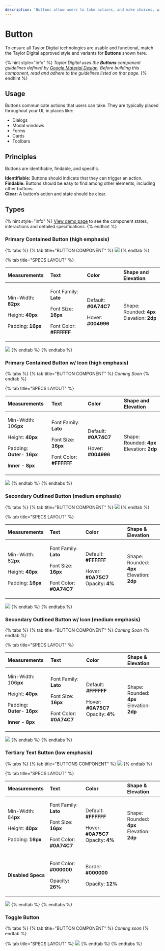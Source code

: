 ```yaml
---
description: 'Buttons allow users to take actions, and make choices, with a single tap.'
---
```


# Button

To ensure all Taylor Digital technologies are usable and functional, match the Taylor Digital approved style and variants for **Buttons** shown here.

{% hint style="info" %}
_Taylor Digital uses the **Buttons** component guidelines defined by_ [_Google Material Design_](https://material.io/components/buttons/)_. Before building this component, read and adhere to the guidelines listed on that page._
{% endhint %}

## Usage 

Buttons communicate actions that users can take. They are typically placed throughout your UI, in places like:

* Dialogs
* Modal windows
* Forms
* Cards
* Toolbars

## Principles

Buttons are identifiable, findable, and specific.

**Identifiable:** Buttons should indicate that they can trigger an action.  
**Findable:** Buttons should be easy to find among other elements, including other buttons.  
**Clear:** A button’s action and state should be clear.

## Types

{% hint style="info" %}
[View demo page](https://preview.uxpin.com/8c9bcf649cd5f0df18d4a69d9d7bfc9ce6d477ae#/pages/122177476/simulate/no-panels?mode=cvhidmf) to see the component states, interactions and detailed specifications.
{% endhint %}

### Primary Contained Button \(high emphasis\)

{% tabs %}
{% tab title="BUTTON COMPONENT" %}
![](.gitbook/assets/image%20%28212%29.png)
{% endtab %}

{% tab title="SPECS LAYOUT" %}
<table>
  <thead>
    <tr>
      <th style="text-align:left">Measurements</th>
      <th style="text-align:left">Text</th>
      <th style="text-align:left">Color</th>
      <th style="text-align:left">Shape and Elevation</th>
    </tr>
  </thead>
  <tbody>
    <tr>
      <td style="text-align:left">
        <p>Min-Width: <b>82px</b>
        </p>
        <p>Height: <b>40px</b>
        </p>
        <p>Padding: <b>16px</b>
        </p>
      </td>
      <td style="text-align:left">
        <p>Font Family: <b>Lato</b>
        </p>
        <p>Font Size: <b>16px</b>
        </p>
        <p>Font Color: <b>#FFFFFF</b>
        </p>
      </td>
      <td style="text-align:left">
        <p>Default: <b>#0A74C7</b>
        </p>
        <p>Hover: <b>#004996</b>
        </p>
      </td>
      <td style="text-align:left">Shape: Rounded: <b>4px</b>
        <br />Elevation: <b>2dp</b>
      </td>
    </tr>
  </tbody>
</table>

![](.gitbook/assets/button-new-.png)
{% endtab %}
{% endtabs %}

### Primary Contained Button  w/ Icon \(high emphasis\)

{% tabs %}
{% tab title="BUTTON COMPONENT" %}
_Coming Soon_
{% endtab %}

{% tab title="SPECS LAYOUT" %}
<table>
  <thead>
    <tr>
      <th style="text-align:left">Measurements</th>
      <th style="text-align:left">Text</th>
      <th style="text-align:left">Color</th>
      <th style="text-align:left">Shape and Elevation</th>
    </tr>
  </thead>
  <tbody>
    <tr>
      <td style="text-align:left">
        <p>Min-Width: 106<b>px</b>
        </p>
        <p>Height: <b>40px</b>
        </p>
        <p>Padding:
          <br /><b>Outer</b>- <b>16px</b>
        </p>
        <p><b>Inner - 8px</b>
        </p>
      </td>
      <td style="text-align:left">
        <p>Font Family: <b>Lato</b>
        </p>
        <p>Font Size: <b>16px</b>
        </p>
        <p>Font Color: <b>#FFFFFF</b>
        </p>
      </td>
      <td style="text-align:left">
        <p>Default: <b>#0A74C7</b>
        </p>
        <p>Hover: <b>#004996</b>
        </p>
      </td>
      <td style="text-align:left">Shape: Rounded: <b>4px</b>
        <br />Elevation: <b>2dp</b>
      </td>
    </tr>
  </tbody>
</table>

![](.gitbook/assets/button-w-icon%20%281%29.png)
{% endtab %}
{% endtabs %}

### Secondary Outlined Button \(medium emphasis\)

{% tabs %}
{% tab title="BUTTON COMPONENT" %}
![](.gitbook/assets/image%20%28257%29.png)
{% endtab %}

{% tab title="SPECS LAYOUT" %}
<table>
  <thead>
    <tr>
      <th style="text-align:left">Measurements</th>
      <th style="text-align:left">Text</th>
      <th style="text-align:left">Color</th>
      <th style="text-align:left">Shape &amp; Elevation</th>
    </tr>
  </thead>
  <tbody>
    <tr>
      <td style="text-align:left">
        <p>Min-Width: 82<b>px</b>
        </p>
        <p>Height: <b>40px</b>
        </p>
        <p>Padding: <b>16px</b>
        </p>
      </td>
      <td style="text-align:left">
        <p>Font Family: <b>Lato</b>
        </p>
        <p>Font Size: <b>16px</b>
        </p>
        <p>Font Color: <b>#0A74C7</b>
        </p>
      </td>
      <td style="text-align:left">
        <p>Default: <b>#FFFFFF</b>
        </p>
        <p>Hover: <b>#0A75C7  </b>Opacity<b>: 4%</b>
        </p>
      </td>
      <td style="text-align:left">Shape: Rounded: <b>4px</b>
        <br />Elevation: <b>2dp</b>
      </td>
    </tr>
  </tbody>
</table>

![](.gitbook/assets/outlined-button.png)
{% endtab %}
{% endtabs %}

### Secondary Outlined Button w/ Icon \(medium emphasis\)

{% tabs %}
{% tab title="BUTTON COMPONENT" %}
_Coming Soon_
{% endtab %}

{% tab title="SPECS LAYOUT" %}
<table>
  <thead>
    <tr>
      <th style="text-align:left">Measurements</th>
      <th style="text-align:left">Text</th>
      <th style="text-align:left">Color</th>
      <th style="text-align:left">Shape &amp; Elevation</th>
    </tr>
  </thead>
  <tbody>
    <tr>
      <td style="text-align:left">
        <p>Min-Width: 106<b>px</b>
        </p>
        <p>Height: <b>40px</b>
        </p>
        <p>Padding:
          <br /><b>Outer</b>- <b>16px</b>
        </p>
        <p><b>Inner - 8px</b>
        </p>
      </td>
      <td style="text-align:left">
        <p>Font Family: <b>Lato</b>
        </p>
        <p>Font Size: <b>16px</b>
        </p>
        <p>Font Color: <b>#0A74C7</b>
        </p>
      </td>
      <td style="text-align:left">
        <p>Default: <b>#FFFFFF</b>
        </p>
        <p>Hover: <b>#0A75C7  </b>Opacity<b>: 4%</b>
        </p>
      </td>
      <td style="text-align:left">Shape: Rounded: <b>4px</b>
        <br />Elevation: <b>2dp</b>
      </td>
    </tr>
  </tbody>
</table>

![](.gitbook/assets/outlined-button-w-icon.png)
{% endtab %}
{% endtabs %}

### Tertiary Text Button \(low emphasis\)

{% tabs %}
{% tab title="BUTTONS COMPONENT" %}
![](.gitbook/assets/image%20%28154%29.png)
{% endtab %}

{% tab title="SPECS LAYOUT" %}
<table>
  <thead>
    <tr>
      <th style="text-align:left">Measurements</th>
      <th style="text-align:left">Text</th>
      <th style="text-align:left">Color</th>
      <th style="text-align:left">Shape &amp; Elevation</th>
    </tr>
  </thead>
  <tbody>
    <tr>
      <td style="text-align:left">
        <p>Min-Width: 64<b>px</b>
        </p>
        <p>Height: <b>40px</b>
        </p>
        <p>Padding: <b>16px</b>
        </p>
      </td>
      <td style="text-align:left">
        <p>Font Family: <b>Lato</b>
        </p>
        <p>Font Size: <b>16px</b>
        </p>
        <p>Font Color: <b>#0A74C7</b>
        </p>
      </td>
      <td style="text-align:left">
        <p>Default: <b>#FFFFFF</b>
        </p>
        <p>Hover: <b>#0A75C7  </b>Opacity<b>: 4%</b>
        </p>
      </td>
      <td style="text-align:left">Shape: Rounded: <b>4px</b>
        <br />Elevation: <b>2dp</b>
      </td>
    </tr>
    <tr>
      <td style="text-align:left"><b>Disabled Specs</b>
      </td>
      <td style="text-align:left">
        <p>Font Color: <b>#000000</b>
        </p>
        <p>Opacity<b>: 26%</b>
        </p>
      </td>
      <td style="text-align:left">
        <p>Border: <b>#000000</b>
        </p>
        <p>Opacity: <b>12%</b>
        </p>
      </td>
      <td style="text-align:left"></td>
    </tr>
  </tbody>
</table>

![](.gitbook/assets/text-button%20%281%29.png)
{% endtab %}
{% endtabs %}

### Toggle Button

{% tabs %}
{% tab title="BUTTON COMPONENT" %}
_Coming soon_
{% endtab %}

{% tab title="SPECS LAYOUT" %}
![](.gitbook/assets/button-w-icon.png)
{% endtab %}
{% endtabs %}

### 


